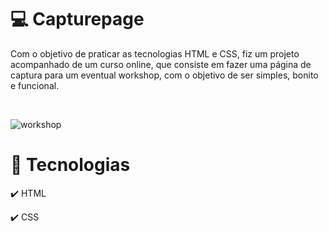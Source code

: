 # 💻 Capturepage

Com o objetivo de praticar as tecnologias HTML e CSS, fiz um projeto acompanhado de um curso online, que consiste em fazer uma página de captura para um eventual workshop, com o objetivo de ser simples, bonito e funcional.


<br>


![workshop](https://user-images.githubusercontent.com/66878007/111841198-5aa6de00-88dc-11eb-8750-d5dd1522db27.gif)

# 🚀 Tecnologias

<p>✔️ HTML</p>
<p>✔️ CSS</p>

